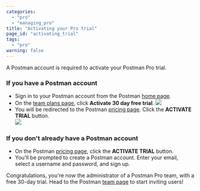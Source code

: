 ```yaml
---
categories:
  - "pro"
  - "managing_pro"
title: "Activating your Pro trial"
page_id: "activating_trial"
tags: 
  - "pro"
warning: false
---
```


A Postman account is required to activate your Postman Pro trial.

### If you have a Postman account

   *   Sign in to your Postman account from the Postman [home page](https://www.getpostman.com/). 
   *   On the [team plans page](https://app.getpostman.com/dashboard/team-plans), click **Activate 30 day free trial**.
        ![](https://s3.amazonaws.com/postman-static-getpostman-com/postman-docs/trial_prompt.png)  
   *   You will be redirected to the Postman [pricing page](https://www.getpostman.com/pricing#cloud-free-trial-30). Click the **ACTIVATE TRIAL** button.  
        ![](https://s3.amazonaws.com/postman-static-getpostman-com/postman-docs/58764185.png)

### If you don't already have a Postman account

   *   On the Postman [pricing page](https://www.getpostman.com/pricing#cloud-free-trial-30), click the **ACTIVATE TRIAL** button.
   *   You'll be prompted to create a Postman account. Enter your email, select a username and password, and sign up.

Congratulations, you're now the administrator of a Postman Pro team, with a free 30-day trial. Head to the Postman [team page](https://app.getpostman.com/dashboard/teams) to start inviting users!
